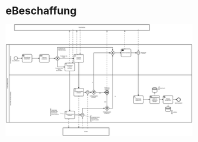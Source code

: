 # eBeschaffung

![e-Beschaffung Prozess](https://raw.githubusercontent.com/THB-Topcu/eBeschaffung/master/Bilder/Prozess.jpeg)
